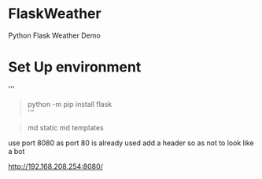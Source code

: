 # FlaskWeather
Python Flask Weather Demo

# Set Up environment
'''
>python -m pip install flask  
'''

>md static 
>md templates


use port 8080 as port 80 is already used 
add a header so as not to look like a bot   

http://192.168.208.254:8080/
